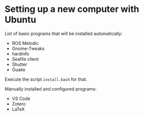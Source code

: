 # Setting up a new computer with Ubuntu

List of basic programs that will be installed automatically:

* ROS Melodic
* Gnome-Tweaks
* hardinfo
* Seafile client
* Shutter
* Guake

Execute the script `install.bash` for that.

Manually installed and configured programs:

* VS Code
* Zotero
* LaTeX
